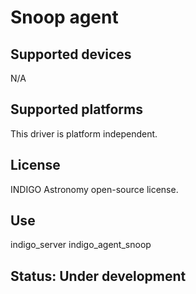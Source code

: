 # Snoop agent

## Supported devices

N/A

## Supported platforms

This driver is platform independent.

## License

INDIGO Astronomy open-source license.

## Use

indigo_server indigo_agent_snoop

## Status: Under development
